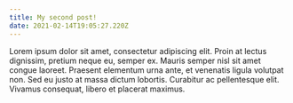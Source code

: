 ```yaml
---
title: My second post!
date: 2021-02-14T19:05:27.220Z
---
```


Lorem ipsum dolor sit amet, consectetur adipiscing elit. Proin at lectus dignissim, pretium neque eu, semper ex. Mauris semper nisl sit amet congue laoreet. Praesent elementum urna ante, et venenatis ligula volutpat non. Sed eu justo at massa dictum lobortis. Curabitur ac pellentesque elit. Vivamus consequat, libero et placerat maximus.